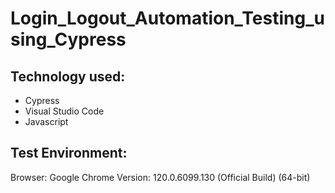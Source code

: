 # Login_Logout_Automation_Testing_using_Cypress

## Technology used:
- Cypress
- Visual Studio Code
- Javascript
  
## Test Environment:
Browser: Google Chrome
Version: 120.0.6099.130 (Official Build) (64-bit)
  
